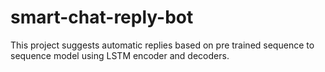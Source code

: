 # smart-chat-reply-bot
This project suggests automatic replies based on pre trained sequence to sequence model using LSTM encoder and decoders.
